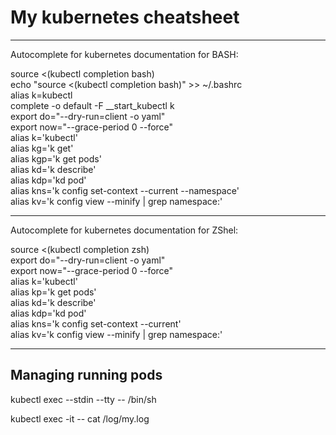 # My kubernetes cheatsheet

--------------------------------

Autocomplete for kubernetes documentation for BASH:


source <(kubectl completion bash)  
echo "source <(kubectl completion bash)" >> ~/.bashrc  
alias k=kubectl  
complete -o default -F __start_kubectl k  
export do="--dry-run=client -o yaml"  
export now="--grace-period 0 --force"  
alias k='kubectl'  
alias kg='k get'  
alias kgp='k get pods'  
alias kd='k describe'  
alias kdp='kd pod'  
alias kns='k config set-context --current --namespace'  
alias kv='k config view --minify | grep namespace:'  

--------------------------------

Autocomplete for kubernetes documentation for ZShel:

source <(kubectl completion zsh)  
export do="--dry-run=client -o yaml"  
export now="--grace-period 0 --force"  
alias k='kubectl'  
alias kp='k get pods'  
alias kd='k describe'  
alias kdp='kd pod'  
alias kns='k config set-context --current'  
alias kv='k config view --minify | grep namespace:'  

--------------------------------

## Managing running pods

kubectl exec --stdin --tty <podname> -- /bin/sh

kubectl exec -it <podname> -- cat /log/my.log
